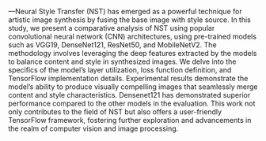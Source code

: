 —Neural Style Transfer (NST) has emerged as a
powerful technique for artistic image synthesis by fusing the
base image with style source. In this study, we present a
comparative analysis of NST using popular convolutional neural
network (CNN) architectures, using pre-trained models such
as VGG19, DenseNet121, ResNet50, and MobileNetV2. The
methodology involves leveraging the deep features extracted by
the models to balance content and style in synthesized images.
We delve into the specifics of the model’s layer utilization,
loss function definition, and TensorFlow implementation details.
Experimental results demonstrate the model’s ability to produce
visually compelling images that seamlessly merge content and
style characteristics. Densenet121 has demonstrated superior
performance compared to the other models in the evaluation.
This work not only contributes to the field of NST but also
offers a user-friendly TensorFlow framework, fostering further
exploration and advancements in the realm of computer vision
and image processing.
